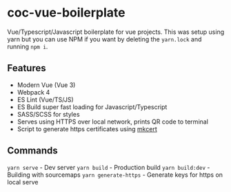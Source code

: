 # coc-vue-boilerplate

Vue/Typescript/Javascript boilerplate for vue projects.
This was setup using yarn but you can use NPM if you want by deleting the `yarn.lock` and running `npm i`.

## Features 

- Modern Vue (Vue 3)
- Webpack 4
- ES Lint (Vue/TS/JS)
- ES Build super fast loading for Javascript/Typescript
- SASS/SCSS for styles
- Serves using HTTPS over local network, prints QR code to terminal
- Script to generate https certificates using [mkcert](https://github.com/FiloSottile/mkcert)

## Commands

`yarn serve` - Dev server
`yarn build` - Production build
`yarn build:dev` - Building with sourcemaps
`yarn generate-https` - Generate keys for https on local serve
